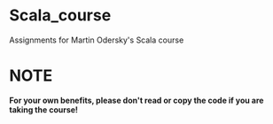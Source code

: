 # Scala_course
Assignments for Martin Odersky's Scala course

# NOTE
**For your own benefits, please don't read or copy the code if you are taking the course!**
